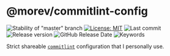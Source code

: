 # @morev/commitlint-config

![Stability of "master" branch](https://img.shields.io/github/workflow/status/MorevM/commitlint-config/Build/master)
[![License: MIT](https://img.shields.io/badge/License-MIT-yellow.svg)](https://opensource.org/licenses/MIT)
![Last commit](https://img.shields.io/github/last-commit/morevm/commitlint-config)
![Release version](https://img.shields.io/github/v/release/morevm/commitlint-config?include_prereleases)
![GitHub Release Date](https://img.shields.io/github/release-date/morevm/commitlint-config)
![Keywords](https://img.shields.io/github/package-json/keywords/morevm/commitlint-config)

Strict shareable [`commitlint`](https://commitlint.js.org/) configuration that I personally use.

